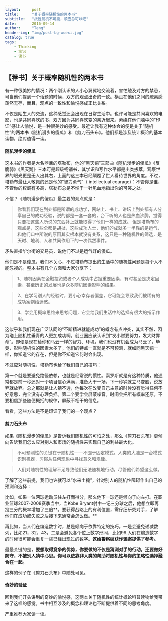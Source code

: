 ```yaml
---
layout:     post
title:      "关于概率随机性的两本书"
subtitle:   "战胜随机不可能，顺应总可以吧"
date:       2016-09-14
author:     "Teng"
header-img: "img/post-bg-xuexi.jpg"
catalog: true
tags:
    - Thinking
    - 笔记
    - 读书
---
```


## 【荐书】关于概率随机性的两本书

有一种很美妙的情况：两个刚认识的人小心翼翼地交流着，害怕触及对方的禁忌，可当他们提到一个话题的时候，双方的观点出奇的一致。横亘在他们之间的疏离感荡然无存，而且，观点的一致性和愉悦感成正比关系。

不仅是陌生人的交流，这种感觉还会出现在日常生活中。也许可能是共同喜欢的电影，也是共同喜欢的书，双方因为共同喜欢变的亲近起来。萦绕在他们脑中的“印证”感让人愉悦，是一种很美妙的感受。最近让我有这种体会的便是关于“随机性”的两本书《随机漫步的傻瓜》和《剪刀石头布》。他们都是涉及统计概论的基本读物，绝对值得一读。

#### 随机漫步的傻瓜

这本书的作者是大名鼎鼎的塔勒布，他的“黑天鹅”三部曲《随机漫步的傻瓜》《反脆弱》《黑天鹅》三本可是超级畅销书，其学识和写作水平都是出类拔萃，观察世界的眼光更是无人出其右，上面的这三本已经颠覆了世人看待世界的角度。不过，塔勒布最让人敬佩的还是他的“智力勇气”（ intellectual courage）：不管你是谁，不管你的权威有多高，塔勒布总是不惮于一针见血地指出你的可笑之处。

不信？《随机漫步的傻瓜》最主要的观点就是：

> 你看我们现在到处都是所谓的成功学，网站上、书上、讲坛上到处都有人分享自己的成功经验，说的都是一套一套的，台下听的人也是热血沸腾，觉得只要把这些人所说的东西补上就能取得了他们一样的成就。 但是塔勒布的观点是，这些全都是胡扯，这些成功人士，他们的成就多一半靠的是运气，和他们口中所说的原因其实根本就没有关系，这只是一种随机性的筛选，是天时、地利、人和共同作用下的一次偶然事件。

矛头直指华尔街的交易员，说他们不过是运气好的傻瓜。

他们是不是傻瓜，我们不关心，不过塔勒布提出的生活中的随机性问题是每个人不能忽视的。整本书有几个方面和大家分享下：

> 1、随机因素在金融投资或者个人成功中占据重要因素，有时甚至是决定因素，甚至历史的发展也是众多随机因素影响的结果。

> 2、在学习别人的经验时，要小心幸存者偏差，它可能会导致我们被稀有的成功案例给迷惑。

> 3、学会用概率思维来思考问题，它会给我们生活中的选择有很大的指示作用。

这似乎和我们现在广泛认同的“不断精进就能成功”的概念有点冲突，其实不然，因为碰上随机性垂青的人更加成功啊。创业圈应该认识到“发小财要努力，发大财靠命”。即便是现在给你和马云一样的智力、环境，我们也没有机会成为马云了，毕竟，影响随机性的因素太多了，他们的特点一直就是不可预测，就如同黑天鹅一样，你知道它的存在，但是你不知道它何时会出现。

不过应对随机性，塔勒布也给了我们自己的技巧：

第一个就是要避免路径依赖，也就是经常说的惯性。索罗斯就是有这种特质，他通常都是前一秒还对一个项目信心满满，准备大干一场，下一秒钟就立马变脸，说放弃就放弃。总之那就是让人猜不透，他每次在改变自己主意的时候没有觉得任何不好意思，完全没有心理负担。第二个要学会屏蔽噪音。时间会把所有概率还原，不要相信那些随便概括的规律，屏蔽不相干的信息。

看看，这些方法是不是印证了我们的一个观点？

#### 剪刀石头布

如果《随机漫步的傻瓜》是告诉我们随机性的可怕之处，那么《剪刀石头布》更倾向告诉我们怎么应对别人和市场的随机性来实现自己的利益最大化。

> 不可预测性的关键在于随机性——不囿于固定模式。人类的大脑是一台模式识别机器，习惯从任何现象中寻找意义和规律。

> 人们对随机性的理解不足导致他们无法随机地行动，尽管他们希望这么做。

了解了这些前提，我们也许就可以“水来土掩”，针对别人的随机性障碍作出自己的预测和选择：

比如，如果一位网球运动员往左打而得分，那么他下一球还是倾向于向左打。在职业篮球2007-2008赛季当中，当Kobe Bryant射中一记三分球之后，他想立即再投三分的概率增加了三倍**。要获得战略上的有利位置，需仔细研究对手，了解他们在成功或失败之后接下来通常会怎么做。**

再比如，当人们在编造数字时，总是倾向于依靠特定的技巧。一是会避免递减数列，比如21，32，43，二是会避免各个位上数字形同，比如99.人们在编造数字的时候很可能会重复一些已经出现过的数字。**这给警察破获诈骗案提供了参考。**


最最关键的是，**要想取得竞争的优势，你要做的不仅是猜测对手的行动，还要做好防守，不被别人猜中心思。你可以依靠非人类的帮助将随机性与你的策略性选择融合在一起。**

这样的例子在《剪刀石头布》中随处可见。


#### 奇妙的验证

回到我们开头讲到的奇妙的愉悦感，这两本关于随机性的统计概论科普读物给我带来了这样的感觉。书中相互涉及的概念和理论也不断提供着不同的思考角度。

严重推荐大家读一读。

